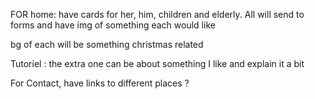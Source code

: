 FOR home: have cards for her, him, children and elderly. All will send to forms and have img of something each would like

bg of each will be something christmas related

Tutoriel : the extra one can be about something I like and explain it a bit

For Contact, have links to different places ?
